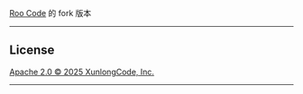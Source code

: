 [Roo Code](https://github.com/RooVetGit/Roo-Code) 的 fork 版本

---

## License

[Apache 2.0 © 2025 XunlongCode, Inc.](./LICENSE)

---

